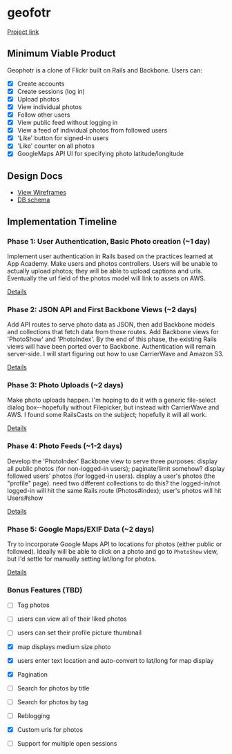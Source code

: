 # geofotr

[Project link][project_link]

[heroku]: https://geofotr.herokuapp.com/
[project_link]: https://www.geofotr.com

## Minimum Viable Product
Geophotr is a clone of Flickr built on Rails and Backbone. Users can:

- [x] Create accounts
- [x] Create sessions (log in)
- [x] Upload photos
- [x] View individual photos
- [x] Follow other users
- [x] View public feed without logging in
- [x] View a feed of individual photos from followed users
- [x] 'Like' button for signed-in users
- [x] 'Like' counter on all photos
- [x] GoogleMaps API UI for specifying photo latitude/longitude

## Design Docs
* [View Wireframes][views]
* [DB schema][schema]

[views]: ./docs/views.md
[schema]: ./docs/schema.md

## Implementation Timeline

### Phase 1: User Authentication, Basic Photo creation (~1 day)
Implement user authentication in Rails based on the practices learned at
App Academy. Make users and photos controllers. Users will be unable to actually
upload photos; they will be able to upload captions and urls. Eventually the url
field of the photos model will link to assets on AWS.

[Details][phase-one]

### Phase 2: JSON API and First Backbone Views (~2 days)
Add API routes to serve photo data as JSON, then add Backbone models and
collections that fetch data from those routes. Add Backbone
views for 'PhotoShow' and 'PhotoIndex'. By the end of this
phase, the existing Rails views will have been ported over to Backbone.
Authentication will remain server-side. I will start figuring out how to use
CarrierWave and Amazon S3.

[Details][phase-two]

### Phase 3: Photo Uploads (~2 days)
Make photo uploads happen. I'm hoping to do it with a generic file-select
dialog box--hopefully without Filepicker, but instead with CarrierWave and AWS.
I found some RailsCasts on the subject; hopefully it will all work.

[Details][phase-three]

### Phase 4: Photo Feeds (~1-2 days)
Develop the 'PhotoIndex' Backbone view to serve three purposes:
  display all public photos (for non-logged-in users);
    paginate/limit somehow?
  display followed users' photos (for logged-in users).
  display a user's photos (the "profile" page).
    need two different collections to do this? the logged-in/not logged-in will
    hit the same Rails route (Photos#index); user's photos will hit Users#show


[Details][phase-four]

### Phase 5: Google Maps/EXIF Data (~2 days)
Try to incorporate Google Maps API to locations for photos (either public or
followed). Ideally will be able to click on a photo and go to `PhotoShow` view,
but I'd settle for manually setting lat/long for photos.

[Details][phase-five]

### Bonus Features (TBD)
- [ ] Tag photos
- [ ] users can view all of their liked photos
- [ ] users can set their profile picture thumbnail
- [x] map displays medium size photo
- [x] users enter text location and auto-convert to lat/long for map display
- [x] Pagination
- [ ] Search for photos by title
- [ ] Search for photos by tag
- [ ] Reblogging
- [x] Custom urls for photos
- [ ] Support for multiple open sessions


[phase-one]: ./docs/phases/phase1.md
[phase-two]: ./docs/phases/phase2.md
[phase-three]: ./docs/phases/phase3.md
[phase-four]: ./docs/phases/phase4.md
[phase-five]: ./docs/phases/phase5.md

